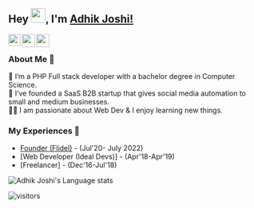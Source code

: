 ## Hey <img src="https://github.com/TheDudeThatCode/TheDudeThatCode/blob/master/Assets/Hi.gif" width="29px">, I'm [Adhik Joshi!](https://www.linkedin.com/in/adhikjoshi/) 


<a href="https://www.linkedin.com/in/adhikjoshi/">
  <img align="left" width="24px" src="https://cdn.jsdelivr.net/npm/simple-icons@v3/icons/linkedin.svg"  />
</a>
<a href="https://twitter.com/adhik_joshi">
  <img align="left" width="26px" src="https://cdn.jsdelivr.net/npm/simple-icons@v3/icons/twitter.svg" />
</a>
<a href="mailto:adhik3035@gmail.com">
  <img align="left" width="26px" src="https://cdn.jsdelivr.net/npm/simple-icons@v3/icons/gmail.svg" />
</a>

<br />

### About Me 🚀
🌱 I’m a PHP Full stack developer with a bachelor degree in Computer Science. </br>
🌱 I’ve founded a SaaS B2B startup that gives social media automation to small and medium businesses. </br>
👨‍💻  I am passionate about Web Dev & I enjoy learning new things. </br>

### My Experiences 🙌
- [Founder (Flidel)](https://www.flidel.com/) - (Jul'20- July 2022)
- [Web Developer (Ideal Devs)] - (Apr'18-Apr'19)
- [Freelancer] - (Dec'16-Jul'18)

![Adhik Joshi's Language stats](https://github-readme-stats-eight-theta.vercel.app/api/top-langs/?username=adhikjoshi&layout=compact&langs_count=8&hide_border=true)
<br />

![visitors](https://visitor-badge.laobi.icu/badge?page_id=adhikjoshi.adhikjoshi)
